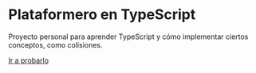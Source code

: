 # Plataformero en TypeScript
Proyecto personal para aprender TypeScript y cómo implementar ciertos conceptos, como colisiones.

[Ir a probarlo](https://manuelrafa.github.io/platformer/)
